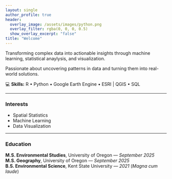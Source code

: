 ```yaml
---
layout: single
author_profile: true
header:
  overlay_image: /assets/images/python.png
  overlay_filter: rgba(0, 0, 0, 0.5)
  show_overlay_excerpt: "false"
title: "Welcome"
---
```

Transforming complex data into actionable insights through machine learning, statistical anaylysis, and visualization.

Passionate about uncovering patterns in data and turning them into real-world solutions.

💻 **Skills:** R • Python • Google Earth Engine • ESRI | QGIS • SQL  

---

### Interests
- Spatial Statistics  
- Machine Learning  
- Data Visualization  

---

### Education
**M.S. Environmental Studies**, University of Oregon — *September 2025*  
**M.S. Geography**, University of Oregon — *September 2025*  
**B.S. Environmental Science**, Kent State University — *2021* (*Magna cum laude*)
